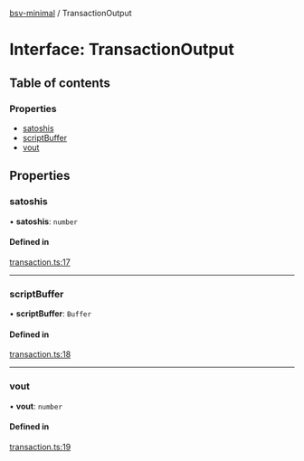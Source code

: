 [bsv-minimal](../README.md) / TransactionOutput

# Interface: TransactionOutput

## Table of contents

### Properties

- [satoshis](TransactionOutput.md#satoshis)
- [scriptBuffer](TransactionOutput.md#scriptbuffer)
- [vout](TransactionOutput.md#vout)

## Properties

### satoshis

• **satoshis**: `number`

#### Defined in

[transaction.ts:17](https://github.com/kevinejohn/bsv-minimal/blob/master/src/transaction.ts#L17)

___

### scriptBuffer

• **scriptBuffer**: `Buffer`

#### Defined in

[transaction.ts:18](https://github.com/kevinejohn/bsv-minimal/blob/master/src/transaction.ts#L18)

___

### vout

• **vout**: `number`

#### Defined in

[transaction.ts:19](https://github.com/kevinejohn/bsv-minimal/blob/master/src/transaction.ts#L19)
